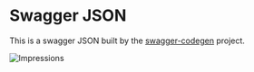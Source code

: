 # Swagger JSON
This is a swagger JSON built by the [swagger-codegen](https://github.com/swagger-api/swagger-codegen) project.

![Impressions](https://azure-sdk-impressions.azurewebsites.net/api/impressions/azure-sdk-for-net%2Fsdk%2Fdatamigration%2FMicrosoft.Azure.Management.DataMigration%2Fsrc%2FREADME.png)